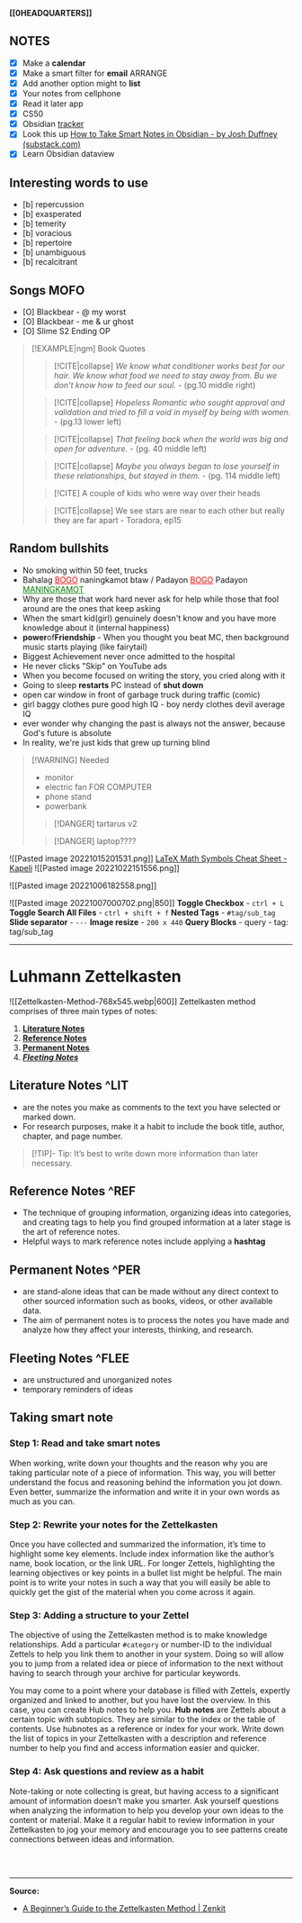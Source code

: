 **[[0HEADQUARTERS]]**

## NOTES
- [x] Make a **calendar**
- [x] Make a smart filter for **email** ARRANGE
- [x] Add another option might to **list**
- [x] Your notes from cellphone
- [x] Read it later app
- [x] CS50
- [x] Obsidian [tracker](obsidian://open?vault=Main%20Hub&file=0outputMP4.mp4) 
- [x] Look this up [How to Take Smart Notes in Obsidian - by Josh Duffney (substack.com)](https://theknowledgeworker.substack.com/p/how-to-take-smart-notes-in-obsidian)
- [x] Learn Obsidian dataview

## Interesting words to use
- [b] repercussion
- [b] exasperated
- [b] temerity
- [b] voracious
- [b] repertoire
- [b] unambiguous
- [b] recalcitrant

## Songs MOFO
- [O] Blackbear - @ my worst
- [O] Blackbear - me & ur ghost
- [O] Slime S2 Ending OP

>[!EXAMPLE|ngm] Book Quotes
>>[!CITE|collapse] *We know what conditioner works best for our hair. We know what food we need to stay away from. Bu we don't know how to feed our soul.*
>>\- (pg.10 middle right)
>
>>[!CITE|collapse] *Hopeless Romantic who sought approval and validation and tried to fill a void in myself by being with women.*
>>\- (pg.13 lower left)
>
>>[!CITE|collapse] *That feeling back when the world was big and open for adventure.*
>>\- (pg. 40 middle left)
>
>>[!CITE|collapse] *Maybe you always began to lose yourself in these relationships, but stayed in them.*
>>\- (pg. 114 middle left)
>
>>[!CITE] A couple of kids who were way over their heads
>
>>[!CITE|collapse] We see stars are near to each other but really they are far apart
>>\- Toradora, ep15

## Random bullshits
- No smoking within 50 feet, trucks
- Bahalag <font style="color: red"><u>BOGO</u></font> naningkamot btaw / Padayon <font style="color: red"><u>BOGO</u></font> Padayon <font style="color: green"><u>MANINGKAMOT</u></font>
- Why are those that work hard never ask for help while those that fool around are the ones that keep asking
- When the smart kid(girl) genuinely doesn't know and you have more knowledge about it (internal happiness)
- **power**of**Friendship** - When you thought you beat MC, then background music starts playing (like fairytail)
- Biggest Achievement never once admitted to the hospital
- He never clicks "Skip" on YouTube ads
- When you become focused on writing the story, you cried along with it
- Going to sleep **restarts** PC instead of **shut down**
- open car window in front of garbage truck during traffic (comic)
- girl baggy clothes pure good high IQ - boy nerdy clothes devil average IQ
- ever wonder why changing the past is always not the answer, because God's future is absolute
- In reality, we're just kids that grew up turning blind

>[!WARNING] Needed
>- monitor
>- electric fan FOR COMPUTER
>- phone stand
>- powerbank
>
>>[!DANGER] tartarus v2
>
>>[!DANGER] laptop????

![[Pasted image 20221015201531.png]]
[LaTeX Math Symbols Cheat Sheet - Kapeli](https://kapeli.com/cheat_sheets/LaTeX_Math_Symbols.docset/Contents/Resources/Documents/index)
![[Pasted image 20221022151556.png]]

![[Pasted image 20221006182558.png]]

![[Pasted image 20221007000702.png|850]]
**Toggle Checkbox** - `ctrl + L`
**Toggle Search All Files** - `ctrl + shift + f`
**Nested Tags** - `#tag/sub_tag`
**Slide separator** - `---`
**Image resize** - `200 x 440`
**Query Blocks** - query - tag: tag/sub_tag

---
# Luhmann Zettelkasten
![[Zettelkasten-Method-768x545.webp|600]]
Zettelkasten method comprises of three main types of notes:
1. **[Literature Notes](EXTERNAL#^LIT)**
2. **[Reference Notes](EXTERNAL#^REF)**
3. **[Permanent Notes](EXTERNAL#^PER)**
4. ***[Fleeting Notes](EXTERNAL#^FLEE)***

## Literature Notes ^LIT
- are the notes you make as comments to the text you have selected or marked down.
- For research purposes, make it a habit to include the book title, author, chapter, and page number.
>[!TIP]- Tip:
> It’s best to write down more information than later necessary.

## Reference Notes ^REF
- The technique of grouping information, organizing ideas into categories, and creating tags to help you find grouped information at a later stage is the art of reference notes.
- Helpful ways to mark reference notes include applying a **hashtag**

## Permanent Notes ^PER
- are stand-alone ideas that can be made without any direct context to other sourced information such as books, videos, or other available data.
- The aim of permanent notes is to process the notes you have made and analyze how they affect your interests, thinking, and research.

## Fleeting Notes ^FLEE
- are unstructured and unorganized notes
- temporary reminders of ideas

## Taking smart note
### **Step 1:** Read and take smart notes
When working, write down your thoughts and the reason why you are taking particular note of a piece of information. This way, you will better understand the focus and reasoning behind the information you jot down. Even better, summarize the information and write it in your own words as much as you can.

### **Step 2:** Rewrite your notes for the Zettelkasten 
Once you have collected and summarized the information, it’s time to highlight some key elements. Include index information like the author’s name, book location, or the link URL. For longer Zettels, highlighting the learning objectives or key points in a bullet list might be helpful. The main point is to write your notes in such a way that you will easily be able to quickly get the gist of the material when you come across it again.

### **Step 3:** Adding a structure to your Zettel
The objective of using the Zettelkasten method is to make knowledge relationships. Add a particular `#category` or number-ID to the individual Zettels to help you link them to another in your system. Doing so will allow you to jump from a related idea or piece of information to the next without having to search through your archive for particular keywords.

You may come to a point where your database is filled with Zettels, expertly organized and linked to another, but you have lost the overview. In this case, you can create Hub notes to help you. **Hub notes** are Zettels about a certain topic with subtopics. They are similar to the index or the table of contents. Use hubnotes as a reference or index for your work. Write down the list of topics in your Zettelkasten with a description and reference number to help you find and access information easier and quicker.

### **Step 4:** Ask questions and review as a habit
Note-taking or note collecting is great, but having access to a significant amount of information doesn’t make you smarter. Ask yourself questions when analyzing the information to help you develop your own ideas to the content or material. Make it a regular habit to review information in your Zettelkasten to jog your memory and encourage you to see patterns create connections between ideas and information.

## 

<br>

---
**Source:**
- [A Beginner’s Guide to the Zettelkasten Method | Zenkit](https://zenkit.com/en/blog/a-beginners-guide-to-the-zettelkasten-method/)
